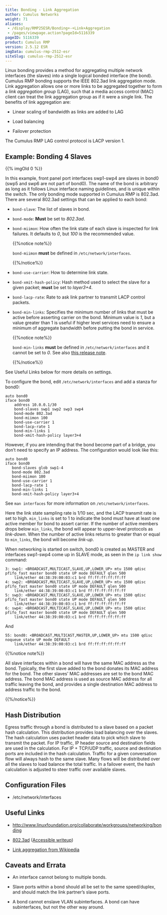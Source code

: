 ```yaml
---
title: Bonding - Link Aggregation
author: Cumulus Networks
weight: 71
aliases:
 - /display/RMP25ESR/Bonding+-+Link+Aggregation
 - /pages/viewpage.action?pageId=5116339
pageID: 5116339
product: Cumulus RMP
version: 2.5.12 ESR
imgData: cumulus-rmp-2512-esr
siteSlug: cumulus-rmp-2512-esr
---
```

Linux bonding provides a method for aggregating multiple network
interfaces (the slaves) into a single logical bonded interface (the
bond). Cumulus RMP bonding supports the IEEE 802.3ad link aggregation
mode. Link aggregation allows one or more links to be aggregated
together to form a *link aggregation group* (LAG), such that a media
access control (MAC) client can treat the link aggregation group as if
it were a single link. The benefits of link aggregation are:

  - Linear scaling of bandwidth as links are added to LAG

  - Load balancing

  - Failover protection

The Cumulus RMP LAG control protocol is LACP version 1.

## <span>Example: Bonding 4 Slaves</span>

{{% imgOld 0 %}}

In this example, front panel port interfaces swp1-swp4 are slaves in
bond0 (swp5 and swp6 are not part of bond0). The name of the bond is
arbitrary as long as it follows Linux interface naming guidelines, and
is unique within the switch. The only bonding mode supported in Cumulus
RMP is 802.3ad. There are several 802.3ad settings that can be applied
to each bond:

  - `bond-slave`: The list of slaves in bond.

  - `bond-mode`: **Must** be set to *802.3ad*.

  - `bond-miimon`: How often the link state of each slave is inspected
    for link failures. It defaults to *0*, but *100* is the recommended
    value.
    
    {{%notice note%}}
    
    `bond-miimon` **must** be defined in `/etc/network/interfaces`.
    
    {{%/notice%}}

  - `bond-use-carrier`: How to determine link state.

  - `bond-xmit-hash-policy`: Hash method used to select the slave for a
    given packet; **must** be set to *layer3+4*.

  - `bond-lacp-rate`: Rate to ask link partner to transmit LACP control
    packets.

  - `bond-min-links`: Specifies the minimum number of links that must be
    active before asserting carrier on the bond. Minimum value is *1*,
    but a value greater than 1 is useful if higher level services need
    to ensure a minimum of aggregate bandwidth before putting the bond
    in service.
    
    {{%notice note%}}
    
    `bond-min-links` **must** be defined in `/etc/network/interfaces`
    and it cannot be set to *0*. See also [this release
    note](https://support.cumulusnetworks.com/hc/en-us/articles/206030457#rn230).
    
    {{%/notice%}}

See Useful Links below for more details on settings.

To configure the bond, edit `/etc/network/interfaces` and add a stanza
for bond0:

    auto bond0
    iface bond0
        address 10.0.0.1/30
        bond-slaves swp1 swp2 swp3 swp4
        bond-mode 802.3ad
        bond-miimon 100
        bond-use-carrier 1
        bond-lacp-rate 1
        bond-min-links 1
        bond-xmit-hash-policy layer3+4

However, if you are intending that the bond become part of a bridge, you
don’t need to specify an IP address. The configuration would look like
this:

    auto bond0
    iface bond0
       bond-slaves glob swp1-4
       bond-mode 802.3ad
       bond-miimon 100
       bond-use-carrier 1
       bond-lacp-rate 1
       bond-min-links 1
       bond-xmit-hash-policy layer3+4

See `man interfaces` for more information on `/etc/network/interfaces`.

Here the link state sampling rate is 1/10 sec, and the LACP transmit
rate is set to high. `min_links` is set to 1 to indicate the bond must
have at least one active member for bond to assert carrier. If the
number of active members drops below `min_links`, the bond will appear
to upper-level protocols as *link-down*. When the number of active links
returns to greater than or equal to `min_links`, the bond will become
*link-up*.

When networking is started on switch, bond0 is created as MASTER and
interfaces swp1-swp4 come up in SLAVE mode, as seen in the `ip link
show` command:

    3: swp1: <BROADCAST,MULTICAST,SLAVE,UP,LOWER_UP> mtu 1500 qdisc pfifo_fast master bond0 state UP mode DEFAULT qlen 500
        link/ether 44:38:39:00:03:c1 brd ff:ff:ff:ff:ff:ff
    4: swp2: <BROADCAST,MULTICAST,SLAVE,UP,LOWER_UP> mtu 1500 qdisc pfifo_fast master bond0 state UP mode DEFAULT qlen 500
        link/ether 44:38:39:00:03:c1 brd ff:ff:ff:ff:ff:ff
    5: swp3: <BROADCAST,MULTICAST,SLAVE,UP,LOWER_UP> mtu 1500 qdisc pfifo_fast master bond0 state UP mode DEFAULT qlen 500
        link/ether 44:38:39:00:03:c1 brd ff:ff:ff:ff:ff:ff
    6: swp4: <BROADCAST,MULTICAST,SLAVE,UP,LOWER_UP> mtu 1500 qdisc pfifo_fast master bond0 state UP mode DEFAULT qlen 500
        link/ether 44:38:39:00:03:c1 brd ff:ff:ff:ff:ff:ff

And

    55: bond0: <BROADCAST,MULTICAST,MASTER,UP,LOWER_UP> mtu 1500 qdisc noqueue state UP mode DEFAULT
        link/ether 44:38:39:00:03:c1 brd ff:ff:ff:ff:ff:ff

{{%notice note%}}

All slave interfaces within a bond will have the same MAC address as the
bond. Typically, the first slave added to the bond donates its MAC
address for the bond. The other slaves’ MAC addresses are set to the
bond MAC address. The bond MAC address is used as source MAC address for
all traffic leaving the bond, and provides a single destination MAC
address to address traffic to the bond.

{{%/notice%}}

## <span>Hash Distribution</span>

Egress traffic through a bond is distributed to a slave based on a
packet hash calculation. This distribution provides load balancing over
the slaves. The hash calculation uses packet header data to pick which
slave to transmit the packet. For IP traffic, IP header source and
destination fields are used in the calculation. For IP + TCP/UDP
traffic, source and destination ports are included in the hash
calculation. Traffic for a given conversation flow will always hash to
the same slave. Many flows will be distributed over all the slaves to
load balance the total traffic. In a failover event, the hash
calculation is adjusted to steer traffic over available slaves.

## <span>Configuration Files</span>

  - /etc/network/interfaces

## <span>Useful Links</span>

  - <http://www.linuxfoundation.org/collaborate/workgroups/networking/bonding>

  - [802.3ad](http://www.ieee802.org/3/ad/) ([Accessible
    writeup](http://cs.uccs.edu/%7Escold/doc/linkage%20aggregation.pdf))

  - [Link aggregation from
    Wikipedia](http://en.wikipedia.org/wiki/Link_aggregation)

## <span>Caveats and Errata</span>

  - An interface cannot belong to multiple bonds.

  - Slave ports within a bond should all be set to the same
    speed/duplex, and should match the link partner’s slave ports.

  - A bond cannot enslave VLAN subinterfaces. A bond can have
    subinterfaces, but not the other way around.
